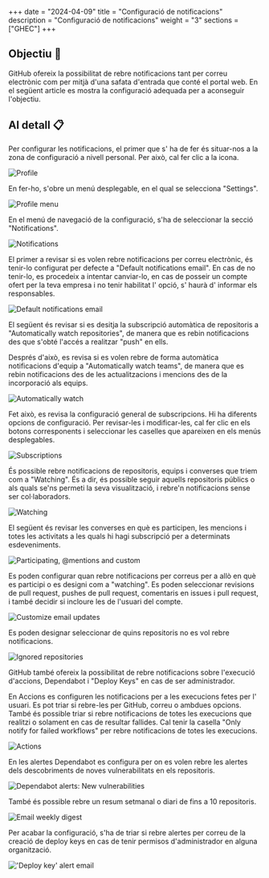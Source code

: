 
+++
date         = "2024-04-09"
title        = "Configuració de notificacions"
description  = "Configuració de notificacions"
weight      = "3"
sections    = ["GHEC"]
+++

## Objectiu 🚀

GitHub ofereix la possibilitat de rebre notificacions tant per correu electrònic com per mitjà d'una safata d'entrada que conté el portal web.
En el següent article es mostra la configuració adequada per a aconseguir l'objectiu.

## Al detall 📋

Per configurar les notificacions, el primer que s' ha de fer és situar-nos a la zona de configuració a nivell personal. Per això, cal fer clic a la icona.


![Profile](/images/GHEC/configurar_notificaciones/0.png)


En fer-ho, s'obre un menú desplegable, en el qual se selecciona "Settings".


![Profile menu](/images/GHEC/configurar_notificaciones/1.png)


En el menú de navegació de la configuració, s'ha de seleccionar la secció "Notifications".


![Notifications](/images/GHEC/configurar_notificaciones/2.png)


El primer a revisar si es volen rebre notificacions per correu electrònic, és tenir-lo configurat per defecte a "Default notifications email". En cas de no tenir-lo, es procedeix a intentar canviar-lo, en cas de posseir un compte ofert per la teva empresa i no tenir habilitat l' opció, s' haurà d' informar els responsables.


![Default notifications email](/images/GHEC/configurar_notificaciones/3.png)


El següent és revisar si es desitja la subscripció automàtica de repositoris a "Automatically watch repositories", de manera que es rebin notificacions des que s'obté l'accés a realitzar "push" en ells.

Després d'això, es revisa si es volen rebre de forma automàtica notificacions d'equip a "Automatically watch teams", de manera que es rebin notificacions des de les actualitzacions i mencions des de la incorporació als equips.


![Automatically watch](/images/GHEC/configurar_notificaciones/3a.png)


Fet això, es revisa la configuració general de subscripcions. Hi ha diferents opcions de configuració. Per revisar-les i modificar-les, cal fer clic en els botons corresponents i seleccionar les caselles que apareixen en els menús desplegables.


![Subscriptions](/images/GHEC/configurar_notificaciones/4.png)


És possible rebre notificacions de repositoris, equips i converses que triem com a "Watching". És a dir, és possible seguir aquells repositoris públics o als quals se'ns permeti la seva visualització, i rebre'n notificacions sense ser col·laboradors.


![Watching](/images/GHEC/configurar_notificaciones/4a.png)


El següent és revisar les converses en què es participen, les mencions i totes les activitats a les quals hi hagi subscripció per a determinats esdeveniments.


![Participating, @mentions and custom](/images/GHEC/configurar_notificaciones/4b.png)


Es poden configurar quan rebre notificacions per correus per a allò en què es participi o es designi com a "watching". Es poden seleccionar revisions de pull request, pushes de pull request, comentaris en issues i pull request, i també decidir si incloure les de l'usuari del compte.


![Customize email updates](/images/GHEC/configurar_notificaciones/4c.png)


Es poden designar seleccionar de quins repositoris no es vol rebre notificacions.


![Ignored repositories](/images/GHEC/configurar_notificaciones/4d.png)


GitHub també ofereix la possibilitat de rebre notificacions sobre l'execució d'accions, Dependabot i "Deploy Keys" en cas de ser administrador.

En Accions es configuren les notificacions per a les execucions fetes per l' usuari. Es pot triar si rebre-les per GitHub, correu o ambdues opcions. També és possible triar si rebre notificacions de totes les execucions que realitzi o solament en cas de resultar fallides. Cal tenir la casella "Only notify for failed workflows" per rebre notificacions de totes les execucions.


![Actions](/images/GHEC/configurar_notificaciones/5.png)


En les alertes Dependabot es configura per on es volen rebre les alertes dels descobriments de noves vulnerabilitats en els repositoris.


![Dependabot alerts: New vulnerabilities](/images/GHEC/configurar_notificaciones/5a.png)


També és possible rebre un resum setmanal o diari de fins a 10 repositoris.


![Email weekly digest](/images/GHEC/configurar_notificaciones/5b.png)


Per acabar la configuració, s'ha de triar si rebre alertes per correu de la creació de deploy keys en cas de tenir permisos d'administrador en alguna organització.


!['Deploy key' alert email](/images/GHEC/configurar_notificaciones/5c.png)
